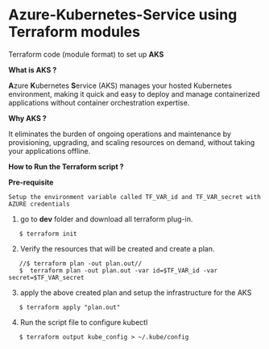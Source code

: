 # **Azure-Kubernetes-Service using Terraform modules**
Terraform code (module format) to set up **AKS**

**What is AKS ?**

**A**zure **K**ubernetes **S**ervice (AKS) manages your hosted Kubernetes environment, making it quick and easy to deploy and manage containerized applications without container orchestration expertise. 

**Why AKS ?**

It eliminates the burden of ongoing operations and maintenance by provisioning, upgrading, and scaling resources on demand, without taking your applications offline.

**How to Run the Terraform script ?**

**Pre-requisite**
```
Setup the environment variable called TF_VAR_id and TF_VAR_secret with AZURE credentials
```

1. go to **dev** folder and download all terraform plug-in.
```
   $ terraform init
```
2. Verify the resources that will be created and create a plan.
```
   //$ terraform plan -out plan.out//
   $  terraform plan -out plan.out -var id=$TF_VAR_id -var secret=$TF_VAR_secret
```
3. apply the above created plan and setup the infrastructure for the AKS 
```
   $ terraform apply "plan.out"
```
4. Run the script file to configure kubectl
```
   $ terraform output kube_config > ~/.kube/config
```
